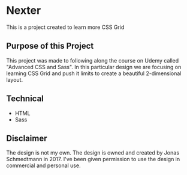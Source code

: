 # Nexter
This is a project created to learn more CSS Grid

## Purpose of this Project
This project was made to following along the course on Udemy called "Advanced CSS and Sass". In this particular design we are focusing on learning CSS Grid and push it limits to create a beautiful 2-dimensional layout.

## Technical
- HTML
- Sass

## Disclaimer
The design is not my own. The design is owned and created by Jonas Schmedtmann in 2017. I've been given permission to use the design in commercial and personal use.
